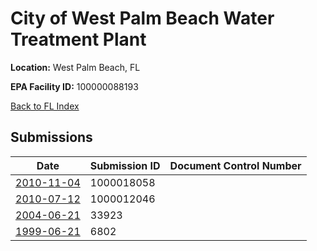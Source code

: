 # City of West Palm Beach Water Treatment Plant

**Location:** West Palm Beach, FL

**EPA Facility ID:** 100000088193

[Back to FL Index](../../index.md)

## Submissions

| Date | Submission ID | Document Control Number |
|------|--------------|-------------------------|
| [2010-11-04](submissions/1000018058.md) | 1000018058 |  |
| [2010-07-12](submissions/1000012046.md) | 1000012046 |  |
| [2004-06-21](submissions/33923.md) | 33923 |  |
| [1999-06-21](submissions/6802.md) | 6802 |  |
